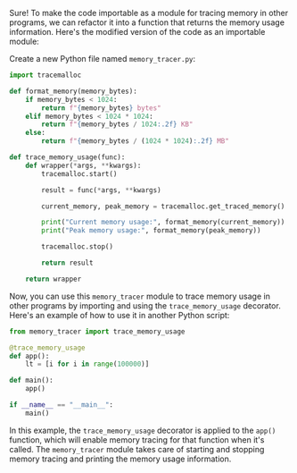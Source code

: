 Sure! To make the code importable as a module for tracing memory in other programs, we can refactor it into a function that returns the memory usage information. Here's the modified version of the code as an importable module:

Create a new Python file named `memory_tracer.py`:

```python
import tracemalloc

def format_memory(memory_bytes):
    if memory_bytes < 1024:
        return f"{memory_bytes} bytes"
    elif memory_bytes < 1024 * 1024:
        return f"{memory_bytes / 1024:.2f} KB"
    else:
        return f"{memory_bytes / (1024 * 1024):.2f} MB"

def trace_memory_usage(func):
    def wrapper(*args, **kwargs):
        tracemalloc.start()

        result = func(*args, **kwargs)

        current_memory, peak_memory = tracemalloc.get_traced_memory()

        print("Current memory usage:", format_memory(current_memory))
        print("Peak memory usage:", format_memory(peak_memory))

        tracemalloc.stop()

        return result

    return wrapper
```

Now, you can use this `memory_tracer` module to trace memory usage in other programs by importing and using the `trace_memory_usage` decorator. Here's an example of how to use it in another Python script:

```python
from memory_tracer import trace_memory_usage

@trace_memory_usage
def app():
    lt = [i for i in range(100000)]

def main():
    app()

if __name__ == "__main__":
    main()
```

In this example, the `trace_memory_usage` decorator is applied to the `app()` function, which will enable memory tracing for that function when it's called. The `memory_tracer` module takes care of starting and stopping memory tracing and printing the memory usage information.